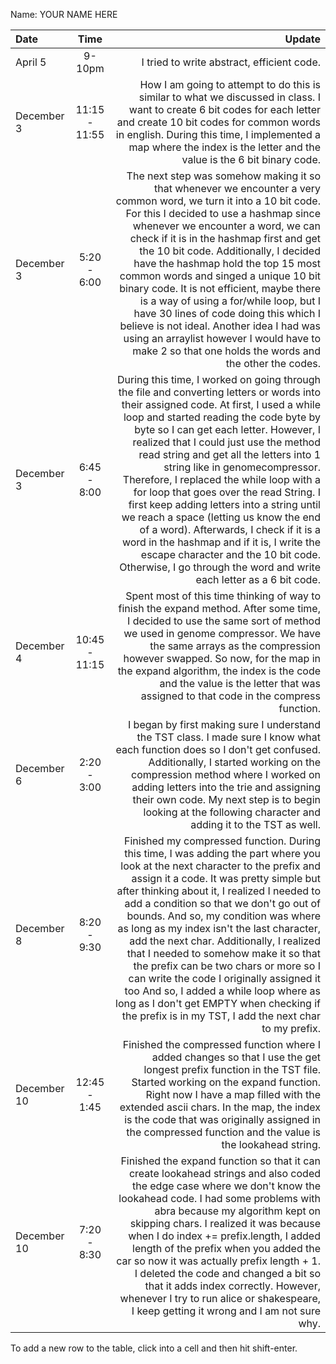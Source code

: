 Name: YOUR NAME HERE

| Date        |     Time      |                                                                                                                                                                                                                                                                                                                                                                                                                                                                                                                                                                                                                                                                                                                                  Update |
|:------------|:-------------:|----------------------------------------------------------------------------------------------------------------------------------------------------------------------------------------------------------------------------------------------------------------------------------------------------------------------------------------------------------------------------------------------------------------------------------------------------------------------------------------------------------------------------------------------------------------------------------------------------------------------------------------------------------------------------------------------------------------------------------------:|
| April 5     |    9-10pm     |                                                                                                                                                                                                                                                                                                                                                                                                                                                                                                                                                                                                                                                                                              I tried to write abstract, efficient code. |
| December 3  | 11:15 - 11:55 |                                                                                                                                                                                                                                                                                                                                                                                                                                            How I am going to attempt to do this is similar to what we discussed in class. I want to create 6 bit codes for each letter and create 10 bit codes for common words in english. During this time, I implemented a map where the index is the letter and the value is the 6 bit binary code. |
| December 3  |  5:20 - 6:00  |                                                                             The next step was somehow making it so that whenever we encounter a very common word, we turn it into a 10 bit code. For this I decided to use a hashmap since whenever we encounter a word, we can check if it is in the hashmap first and get the 10 bit code. Additionally, I decided have the hashmap hold the top 15 most common words and singed a unique 10 bit binary code. It is not efficient, maybe there is a way of using a for/while loop, but I have 30 lines of code doing this which I believe is not ideal. Another idea I had was using an arraylist however I would have to make 2 so that one holds the words and the other the codes. |
| December 3  |  6:45 - 8:00  | During this time, I worked on going through the file and converting letters or words into their assigned code. At first, I used a while loop and started reading the code byte by byte so I can get each letter. However, I realized that I could just use the method read string and get all the letters into 1 string like in genomecompressor. Therefore, I replaced the while loop with a for loop that goes over the read String. I first keep adding letters into a string until we reach a space (letting us know the end of a word). Afterwards, I check if it is a word in the hashmap and if it is, I write the escape character and the 10 bit code. Otherwise, I go through the word and write each letter as a 6 bit code. |
| December 4  | 10:45 - 11:15 |                                                                                                                                                                                                                                                                                                                                                        Spent most of this time thinking of way to finish the expand method. After some time, I decided to use the same sort of method we used in genome compressor. We have the same arrays as the compression however swapped. So now, for the map in the expand algorithm, the index is the code and the value is the letter that was assigned to that code in the compress function. |
| December 6  |  2:20 - 3:00  |                                                                                                                                                                                                                                                                                                                                                                       I began by first making sure I understand the TST class. I made sure I know what each function does so I don't get confused. Additionally, I started working on the compression method where I worked on adding letters into the trie and assigning their own code. My next step is to begin looking at the following character and adding it to the TST as well. |
| December 8  |  8:20 - 9:30  |                                                    Finished my compressed function. During this time, I was adding the part where you look at the next character to the prefix and assign it a code. It was pretty simple but after thinking about it, I realized I needed to add a condition so that we don't go out of bounds. And so, my condition was where as long as my index isn't the last character, add the next char. Additionally, I realized that I needed to somehow make it so that the prefix can be two chars or more so I can write the code I originally assigned it too And so, I added a while loop where as long as I don't get EMPTY when checking if the prefix is in my TST, I add the next char to my prefix. |
| December 10 | 12:45 - 1:45  |                                                                                                                                                                                                                                                                                                                                                                             Finished the compressed function where I added changes so that I use the get longest prefix function in the TST file. Started working on the expand function. Right now I have a map filled with the extended ascii chars. In the map, the index is the code that was originally assigned in the compressed function and the value is the lookahead string. |
| December 10 |  7:20 - 8:30  |                                                                                                                                                                                Finished the expand function so that it can create lookahead strings and also coded the edge case where we don't know the lookahead code. I had some problems with abra because my algorithm kept on skipping chars. I realized it was because when I do index += prefix.length, I added length of the prefix when you added the car so now it was actually prefix length + 1. I deleted the code and changed a bit so that it adds index correctly. However, whenever I try to run alice or shakespeare, I keep getting it wrong and I am not sure why. |


To add a new row to the table, click into a cell and then hit shift-enter.
